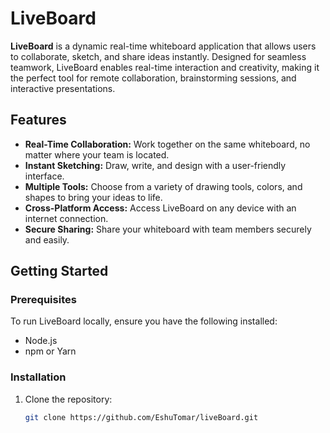 # LiveBoard

**LiveBoard** is a dynamic real-time whiteboard application that allows users to collaborate, sketch, and share ideas instantly. Designed for seamless teamwork, LiveBoard enables real-time interaction and creativity, making it the perfect tool for remote collaboration, brainstorming sessions, and interactive presentations.

## Features

- **Real-Time Collaboration:** Work together on the same whiteboard, no matter where your team is located.
- **Instant Sketching:** Draw, write, and design with a user-friendly interface.
- **Multiple Tools:** Choose from a variety of drawing tools, colors, and shapes to bring your ideas to life.
- **Cross-Platform Access:** Access LiveBoard on any device with an internet connection.
- **Secure Sharing:** Share your whiteboard with team members securely and easily.

## Getting Started

### Prerequisites

To run LiveBoard locally, ensure you have the following installed:

- Node.js
- npm or Yarn

### Installation

1. Clone the repository:

   ```bash
   git clone https://github.com/EshuTomar/liveBoard.git
